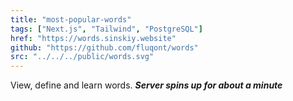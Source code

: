 ```yaml
---
title: "most-popular-words"
tags: ["Next.js", "Tailwind", "PostgreSQL"]
href: "https://words.sinskiy.website"
github: "https://github.com/fluqont/words"
src: "../../../public/words.svg"
---
```


View, define and learn words. **_Server spins up for about a minute_**
